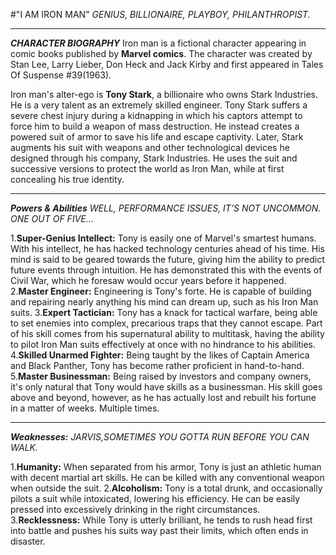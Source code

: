 #"I AM IRON MAN"
*GENIUS, BILLIONAIRE, PLAYBOY, PHILANTHROPIST.*

---
***CHARACTER BIOGRAPHY***
Iron man is a fictional character appearing in comic books published by **Marvel comics**. The character was created by Stan Lee, Larry Lieber, Don Heck and Jack Kirby and first appeared in Tales Of Suspense #39(1963).

Iron man's alter-ego is **Tony Stark**, a billionaire who owns Stark Industries. He is a very talent as an extremely skilled engineer. Tony Stark suffers a severe chest injury during a kidnapping in which his captors attempt to force him to build a weapon of mass destruction. He instead creates a powered suit of armor to save his life and escape captivity. Later, Stark augments his suit with weapons and other technological devices he designed through his company, Stark Industries. He uses the suit and successive versions to protect the world as Iron Man, while at first concealing his true identity.

---
***Powers & Abilities***
*WELL, PERFORMANCE ISSUES, IT’S NOT UNCOMMON. ONE OUT OF FIVE…*

1.**Super-Genius Intellect:** Tony is easily one of Marvel's smartest humans. With his intellect, he has hacked technology centuries ahead of his time. His mind is said to be geared towards the future, giving him the ability to predict future events through intuition. He has demonstrated this with the events of Civil War, which he foresaw would occur years before it happened.
2.**Master Engineer:** Engineering is Tony's forte. He is capable of building and repairing nearly anything his mind can dream up, such as his Iron Man suits.
3.**Expert Tactician:** Tony has a knack for tactical warfare, being able to set enemies into complex, precarious traps that they cannot escape. Part of his skill comes from his supernatural ability to multitask, having the ability to pilot Iron Man suits effectively at once with no hindrance to his abilities.
4.**Skilled Unarmed Fighter:** Being taught by the likes of Captain America and Black Panther, Tony has become rather proficient in hand-to-hand.
5.**Master Businessman:** Being raised by investors and company owners, it's only natural that Tony would have skills as a businessman. His skill goes above and beyond, however, as he has actually lost and rebuilt his fortune in a matter of weeks. Multiple times.


---
***Weaknesses:***
*JARVIS,SOMETIMES YOU GOTTA RUN BEFORE YOU CAN WALK.*

1.**Humanity:** When separated from his armor, Tony is just an athletic human with decent martial art skills. He can be killed with any conventional weapon when outside the suit.
2.**Alcoholism:** Tony is a total drunk, and occasionally pilots a suit while intoxicated, lowering his efficiency. He can be easily pressed into excessively drinking in the right circumstances.
3.**Recklessness:** While Tony is utterly brilliant, he tends to rush head first into battle and pushes his suits way past their limits, which often ends in disaster.
